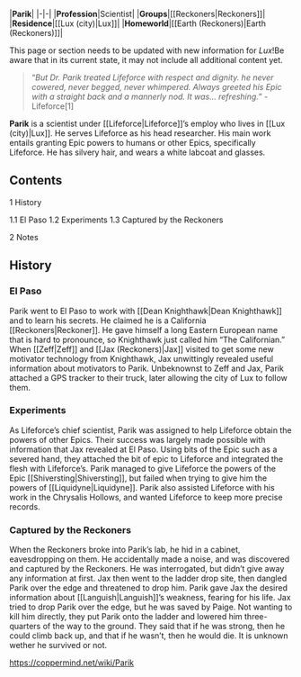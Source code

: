 |**Parik**|
|-|-|
|**Profession**|Scientist|
|**Groups**|[[Reckoners\|Reckoners]]|
|**Residence**|[[Lux (city)\|Lux]]|
|**Homeworld**|[[Earth (Reckoners)\|Earth (Reckoners)]]|

This page or section needs to be updated with new information for *Lux*!Be aware that in its current state, it may not include all additional content yet.

>“*But Dr. Parik treated Lifeforce with respect and dignity. he never cowered, never begged, never whimpered. Always greeted his Epic with a straight back and a mannerly nod. It was… refreshing.*”
\-Lifeforce[1]


**Parik** is a scientist under [[Lifeforce\|Lifeforce]]’s employ who lives in [[Lux (city)\|Lux]]. He serves Lifeforce as his head researcher. His main work entails granting Epic powers to humans or other Epics, specifically Lifeforce. He has silvery hair, and wears a white labcoat and glasses.

## Contents

1 History

1.1 El Paso
1.2 Experiments
1.3 Captured by the Reckoners


2 Notes


## History
### El Paso
Parik went to El Paso to work with [[Dean Knighthawk\|Dean Knighthawk]] and to learn his secrets. He claimed he is a California [[Reckoners\|Reckoner]]. He gave himself a long Eastern European name that is hard to pronounce, so Knighthawk just called him “The Californian.” When [[Zeff\|Zeff]] and [[Jax (Reckoners)\|Jax]] visited to get some new motivator technology from Knighthawk, Jax unwittingly revealed useful information about motivators to Parik. Unbeknownst to Zeff and Jax, Parik attached a GPS tracker to their truck, later allowing the city of Lux to follow them.

### Experiments
As Lifeforce’s chief scientist, Parik was assigned to help Lifeforce obtain the powers of other Epics. Their success was largely made possible with information that Jax revealed at El Paso. Using bits of the Epic such as a severed hand, they attached the bit of epic to Lifeforce and integrated the flesh with Lifeforce’s. Parik managed to give Lifeforce the powers of the Epic [[Shiversting\|Shiversting]], but failed when trying to give him the powers of [[Liquidyne\|Liquidyne]]. Parik also assisted Lifeforce with his work in the Chrysalis Hollows, and wanted Lifeforce to keep more precise records.

### Captured by the Reckoners
When the Reckoners broke into Parik’s lab, he hid in a cabinet, eavesdropping on them. He accidentally made a noise, and was discovered and captured by the Reckoners. He was interrogated, but didn’t give away any information at first. Jax then went to the ladder drop site, then dangled Parik over the edge and threatened to drop him. Parik gave Jax the desired information about [[Languish\|Languish]]’s weakness, fearing for his life. Jax tried to drop Parik over the edge, but he was saved by Paige. Not wanting to kill him directly, they put Parik onto the ladder and lowered him three-quarters of the way to the ground. They said that if he was strong, then he could climb back up, and that if he wasn’t, then he would die. It is unknown wether he survived or not.



https://coppermind.net/wiki/Parik